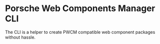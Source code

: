 # Porsche Web Components Manager CLI

The CLI is a helper to create PWCM compatible web component packages
without hassle. 
